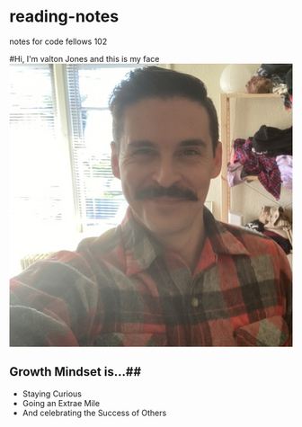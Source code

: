 # reading-notes
notes for code fellows 102

#Hi, I'm valton Jones and this is my face
![hiya](T02MD9XTF-U01MEN28MJM-c0ee9d40748d-512.jpg)

## Growth Mindset is...##
- Staying Curious
- Going an Extrae Mile
- And celebrating the Success of Others
